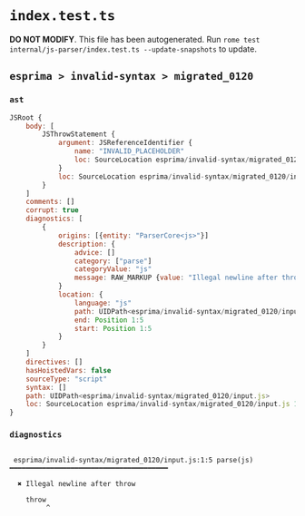 # `index.test.ts`

**DO NOT MODIFY**. This file has been autogenerated. Run `rome test internal/js-parser/index.test.ts --update-snapshots` to update.

## `esprima > invalid-syntax > migrated_0120`

### `ast`

```javascript
JSRoot {
	body: [
		JSThrowStatement {
			argument: JSReferenceIdentifier {
				name: "INVALID_PLACEHOLDER"
				loc: SourceLocation esprima/invalid-syntax/migrated_0120/input.js 2:0-2:0
			}
			loc: SourceLocation esprima/invalid-syntax/migrated_0120/input.js 1:0-2:0
		}
	]
	comments: []
	corrupt: true
	diagnostics: [
		{
			origins: [{entity: "ParserCore<js>"}]
			description: {
				advice: []
				category: ["parse"]
				categoryValue: "js"
				message: RAW_MARKUP {value: "Illegal newline after throw"}
			}
			location: {
				language: "js"
				path: UIDPath<esprima/invalid-syntax/migrated_0120/input.js>
				end: Position 1:5
				start: Position 1:5
			}
		}
	]
	directives: []
	hasHoistedVars: false
	sourceType: "script"
	syntax: []
	path: UIDPath<esprima/invalid-syntax/migrated_0120/input.js>
	loc: SourceLocation esprima/invalid-syntax/migrated_0120/input.js 1:0-2:0
}
```

### `diagnostics`

```

 esprima/invalid-syntax/migrated_0120/input.js:1:5 parse(js) ━━━━━━━━━━━━━━━━━━━━━━━━━━━━━━━━━━━━━━━

  ✖ Illegal newline after throw

    throw
         ^


```
